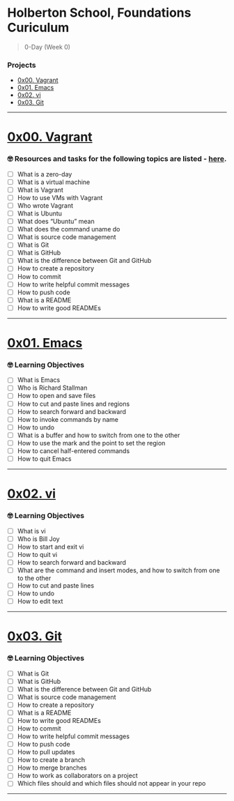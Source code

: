 # Holberton School, Foundations Curiculum
> 0-Day (Week 0)

### Projects
- [0x00. Vagrant](https://github.com/michedomingo/holbertonschool-zero_day/#vagrant2)
- [0x01. Emacs](https://github.com/michedomingo/holbertonschool-zero_day/#emacs2)
- [0x02. vi](https://github.com/michedomingo/holbertonschool-zero_day/#vi2)
- [0x03. Git](https://github.com/michedomingo/holbertonschool-zero_day/#git2)
___
<a name="vagrant2"></a>
# [0x00. Vagrant](https://github.com/michedomingo/holbertonschool-zero_day/tree/master/0x00-vagrant)

### 🤓 Resources and tasks for the following topics are listed - **[here](https://github.com/michedomingo/holbertonschool-zero_day/tree/master/0x00-vagrant/#vagrant1)**.
- [ ] What is a zero-day
- [ ] What is a virtual machine
- [ ] What is Vagrant
- [ ] How to use VMs with Vagrant
- [ ] Who wrote Vagrant
- [ ] What is Ubuntu
- [ ] What does “Ubuntu” mean
- [ ] What does the command uname do
- [ ] What is source code management
- [ ] What is Git
- [ ] What is GitHub
- [ ] What is the difference between Git and GitHub
- [ ] How to create a repository
- [ ] How to commit
- [ ] How to write helpful commit messages
- [ ] How to push code
- [ ] What is a README
- [ ] How to write good READMEs
____
<a name="emacs2"></a>
# [0x01. Emacs](https://github.com/michedomingo/holbertonschool-zero_day/tree/master/0x01-emacs)

### 🤓 Learning Objectives
- [ ] What is Emacs
- [ ] Who is Richard Stallman
- [ ] How to open and save files
- [ ] How to cut and paste lines and regions
- [ ] How to search forward and backward
- [ ] How to invoke commands by name
- [ ] How to undo
- [ ] What is a buffer and how to switch from one to the other
- [ ] How to use the mark and the point to set the region
- [ ] How to cancel half-entered commands
- [ ] How to quit Emacs
____
<a name="vi2"></a>
# [0x02. vi](https://github.com/michedomingo/holbertonschool-zero_day/tree/master/0x02-vi)

### 🤓 Learning Objectives
- [ ] What is vi
- [ ] Who is Bill Joy
- [ ] How to start and exit vi
- [ ] How to quit vi
- [ ] How to search forward and backward
- [ ] What are the command and insert modes, and how to switch from one to the other
- [ ] How to cut and paste lines
- [ ] How to undo
- [ ] How to edit text
____
<a name="git2"></a>
# [0x03. Git](https://github.com/michedomingo/holbertonschool-zero_day/tree/master/0x03-git)

### 🤓 Learning Objectives
- [ ] What is Git
- [ ] What is GitHub
- [ ] What is the difference between Git and GitHub
- [ ] What is source code management
- [ ] How to create a repository
- [ ] What is a README
- [ ] How to write good READMEs
- [ ] How to commit
- [ ] How to write helpful commit messages
- [ ] How to push code
- [ ] How to pull updates
- [ ] How to create a branch
- [ ] How to merge branches
- [ ] How to work as collaborators on a project
- [ ] Which files should and which files should not appear in your repo
____
